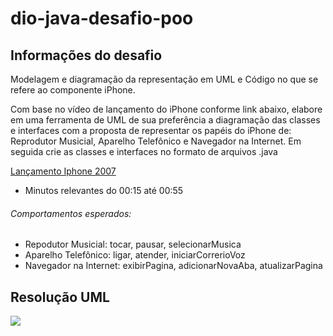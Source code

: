 # dio-java-desafio-poo

## Informações do desafio

Modelagem e diagramação da representação em UML e Código no que se refere ao componente iPhone.

Com base no vídeo de lançamento do iPhone conforme link abaixo, elabore em uma ferramenta de UML de sua preferência a diagramação das classes e interfaces com a proposta de representar os papéis do iPhone de: Reprodutor Musicial, Aparelho Telefônico e Navegador na Internet. Em seguida crie as classes e interfaces no formato de arquivos .java

[Lançamento Iphone 2007](https://www.youtube.com/watch?v=9ou608QQRq8)

 - Minutos relevantes do 00:15 até 00:55

###### Comportamentos esperados:

 - Repodutor Musicial: tocar, pausar, selecionarMusica
 - Aparelho Telefônico: ligar, atender, iniciarCorrerioVoz
 - Navegador na Internet: exibirPagina, adicionarNovaAba, atualizarPagina

## Resolução UML

<img src="https://user-images.githubusercontent.com/106537496/192070863-efad6c89-c70c-4023-a83f-e65df92259d0.png">